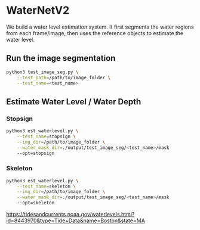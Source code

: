 # WaterNetV2

We build a water level estimation system. It first segments the water regions from each frame/image, then uses the reference objects to estimate the water level.

## Run the image segmentation
```bash
python3 test_image_seg.py \
    --test_path=/path/to/image_folder \
    --test_name=<test_name>
```

## Estimate Water Level / Water Depth

### Stopsign

```bash
python3 est_waterlevel.py \
    --test_name=stopsign \
    --img_dir=/path/to/image_folder \
    --water_mask_dir=./output/test_image_seg/<test_name>/mask
    --opt=stopsign
```

### Skeleton

```bash
python3 est_waterlevel.py \
    --test_name=skeleton \
    --img_dir=/path/to/image_folder \
    --water_mask_dir=./output/test_image_seg/<test_name>/mask
    --opt=skeleton
```
https://tidesandcurrents.noaa.gov/waterlevels.html?id=8443970&type=Tide+Data&name=Boston&state=MA

<!-- 
In the first part, we have two modules to segment the water region, the first one is the video module, and the second one is the image module.
- Video module: Take the first frame annotation as input, segment the water masks from the rest frames.
- Image module: Use the prior water image dataset, it can automatically segment the water region and reference objects from image.

As for the second part, water level estimation. It has several options depend on the reference object.
- Reference object is fixed (in `est_waterlevel.py`)
- Reference object is selected by user (in `est_waterlevel.py`)
- Reference object is either human skeleton or stop sign (in `seg_image.py`) -->
  
<!-- To do list
- [] Get familiar with PyTorch
- [ ] Run codes: Segment the water region by video module (the pretrained model is available on Google drive https://drive.google.com/drive/folders/1sU5rTSotwR1e3bmlH8Ux_x4gTBQb-QvO?usp=sharing)  
- [ ] Run codes: Estimate the water level by user selected references. In `est_waterlevel.py`
- [ ] Run codes: Segment the water region by image module.
- [ ] Run codes: Estimate the water level by the skeleton and stop sign.
- [ ] Think about the data representations, how do we make it together? how do we store water segmentation results and reference object information? How can we combine the image-based segmentation and the video-based segmentation together?
- [ ] Reorganize the code structure.
- [ ] Reorganize the water dataset 
- [ ] Run the experiments.
- [ ] Compare other methods with ours.


[comment]: <> (--config-file)

[comment]: <> (../projects/PointRend/configs/InstanceSegmentation/pointrend_rcnn_R_50_FPN_3x_coco.yaml)

[comment]: <> (--input)

[comment]: <> (/Ship01/Dataset/VOS/water/JPEGImages/test_imgs/8.jpg)

[comment]: <> (--output)

[comment]: <> (/Ship01/tmp/human/) -->
